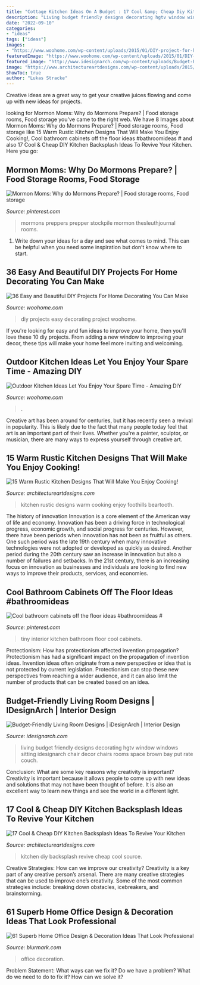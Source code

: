 ```yaml
---
title: "Cottage Kitchen Ideas On A Budget : 17 Cool &amp; Cheap Diy Kitchen Backsplash Ideas To Revive Your Kitchen"
description: "Living budget friendly designs decorating hgtv window windows sitting idesignarch chair decor chairs rooms space brown bay put rate couch"
date: "2022-09-10"
categories:
- "ideas"
tags: ["ideas"]
images:
- "https://www.woohome.com/wp-content/uploads/2015/01/DIY-project-for-homedecor-woohome-22.jpg"
featuredImage: "https://www.woohome.com/wp-content/uploads/2015/01/DIY-project-for-homedecor-woohome-22.jpg"
featured_image: "http://www.idesignarch.com/wp-content/uploads/Budget-Friendly-Living-Room-Design_8.jpg"
image: "https://www.architectureartdesigns.com/wp-content/uploads/2015/01/15-Warm-Rustic-Kitchen-Designs-That-Will-Make-You-Enjoy-Cooking-14-630x942.jpg"
ShowToc: true
author: "Lukas Stracke"
---
```



Creative ideas are a great way to get your creative juices flowing and come up with new ideas for projects.

	

		
looking for Mormon Moms: Why do Mormons Prepare? | Food storage rooms, Food storage you've came to the right web. We have 8 Images about Mormon Moms: Why do Mormons Prepare? | Food storage rooms, Food storage like 15 Warm Rustic Kitchen Designs That Will Make You Enjoy Cooking!, Cool bathroom cabinets off the floor ideas #bathroomideas # and also 17 Cool &amp; Cheap DIY Kitchen Backsplash Ideas To Revive Your Kitchen. Here you go:
		
    
## Mormon Moms: Why Do Mormons Prepare? | Food Storage Rooms, Food Storage

<img loading=lazy src="https://i.pinimg.com/736x/d0/44/ec/d044ecb2c812e1cfee3e631db05af65d.jpg" onerror="this.onerror=null;this.src='https://tse2.mm.bing.net/th?id=OIP.Ngd4SzpIzfR6cF8YkpKkCgAAAA&amp;pid=15.1';" alt="Mormon Moms: Why do Mormons Prepare? | Food storage rooms, Food storage">

_Source: pinterest.com_

>mormons preppers prepper stockpile mormon thesleuthjournal rooms. 

	

1. Write down your ideas for a day and see what comes to mind. This can be helpful when you need some inspiration but don’t know where to start.

    
## 36 Easy And Beautiful DIY Projects For Home Decorating You Can Make

<img loading=lazy src="https://www.woohome.com/wp-content/uploads/2015/01/DIY-project-for-homedecor-woohome-22.jpg" onerror="this.onerror=null;this.src='https://tse1.mm.bing.net/th?id=OIP.g5oQpnwT87KJZkLYb2n3xgHaMY&amp;pid=15.1';" alt="36 Easy and Beautiful DIY Projects For Home Decorating You Can Make">

_Source: woohome.com_

>diy projects easy decorating project woohome. 

	

If you're looking for easy and fun ideas to improve your home, then you'll love these 10 diy projects. From adding a new window to improving your decor, these tips will make your home feel more inviting and welcoming.

    
## Outdoor Kitchen Ideas Let You Enjoy Your Spare Time - Amazing DIY

<img loading=lazy src="https://www.woohome.com/wp-content/uploads/2014/02/outdoor-kitchen-15.jpg" onerror="this.onerror=null;this.src='https://tse3.mm.bing.net/th?id=OIP.aBX0IHzMpmdlZpbli8pgXgHaJ4&amp;pid=15.1';" alt="Outdoor Kitchen Ideas Let You Enjoy Your Spare Time - Amazing DIY">

_Source: woohome.com_

>. 

	

Creative art has been around for centuries, but it has recently seen a revival in popularity. This is likely due to the fact that many people today feel that art is an important part of their lives. Whether you're a painter, sculptor, or musician, there are many ways to express yourself through creative art.

    
## 15 Warm Rustic Kitchen Designs That Will Make You Enjoy Cooking!

<img loading=lazy src="https://www.architectureartdesigns.com/wp-content/uploads/2015/01/15-Warm-Rustic-Kitchen-Designs-That-Will-Make-You-Enjoy-Cooking-14-630x942.jpg" onerror="this.onerror=null;this.src='https://tse2.mm.bing.net/th?id=OIP.RhPuq2u3Ro8URneVDjo5pQHaLE&amp;pid=15.1';" alt="15 Warm Rustic Kitchen Designs That Will Make You Enjoy Cooking!">

_Source: architectureartdesigns.com_

>kitchen rustic designs warm cooking enjoy foothills beartooth. 

	

The history of innovation
Innovation is a core element of the American way of life and economy. Innovation has been a driving force in technological progress, economic growth, and social progress for centuries. However, there have been periods when innovation has not been as fruitful as others. One such period was the late 19th century when many innovative technologies were not adopted or developed as quickly as desired. Another period during the 20th century saw an increase in innovation but also a number of failures and setbacks. In the 21st century, there is an increasing focus on innovation as businesses and individuals are looking to find new ways to improve their products, services, and economies.

    
## Cool Bathroom Cabinets Off The Floor Ideas #bathroomideas #

<img loading=lazy src="https://i.pinimg.com/736x/0f/c4/a0/0fc4a084728adb94f6574eb27f70a490.jpg" onerror="this.onerror=null;this.src='https://tse4.mm.bing.net/th?id=OIP.jTtocUHKb7Ft3-XlX4kYXQHaLH&amp;pid=15.1';" alt="Cool bathroom cabinets off the floor ideas #bathroomideas #">

_Source: pinterest.com_

>tiny interior kitchen bathroom floor cool cabinets. 

	

Protectionism: How has protectionism affected invention propagation?
Protectionism has had a significant impact on the propagation of invention ideas. Invention ideas often originate from a new perspective or idea that is not protected by current legislation. Protectionism can stop these new perspectives from reaching a wider audience, and it can also limit the number of products that can be created based on an idea.

    
## Budget-Friendly Living Room Designs | IDesignArch | Interior Design

<img loading=lazy src="http://www.idesignarch.com/wp-content/uploads/Budget-Friendly-Living-Room-Design_8.jpg" onerror="this.onerror=null;this.src='https://tse1.mm.bing.net/th?id=OIP.mXuch1DOoqxxc919rOS29QHaJ3&amp;pid=15.1';" alt="Budget-Friendly Living Room Designs | iDesignArch | Interior Design">

_Source: idesignarch.com_

>living budget friendly designs decorating hgtv window windows sitting idesignarch chair decor chairs rooms space brown bay put rate couch. 

	

Conclusion: What are some key reasons why creativity is important?
Creativity is important because it allows people to come up with new ideas and solutions that may not have been thought of before. It is also an excellent way to learn new things and see the world in a different light.

    
## 17 Cool &amp; Cheap DIY Kitchen Backsplash Ideas To Revive Your Kitchen

<img loading=lazy src="https://www.architectureartdesigns.com/wp-content/uploads/2015/02/1441.jpg" onerror="this.onerror=null;this.src='https://tse1.mm.bing.net/th?id=OIP.6zsyT_tIf-0DRfoWZ32y7QHaJ3&amp;pid=15.1';" alt="17 Cool &amp; Cheap DIY Kitchen Backsplash Ideas To Revive Your Kitchen">

_Source: architectureartdesigns.com_

>kitchen diy backsplash revive cheap cool source. 

	

Creative Strategies: How can we improve our creativity?
Creativity is a key part of any creative person’s arsenal. There are many creative strategies that can be used to improve one’s creativity. Some of the most common strategies include: breaking down obstacles, icebreakers, and brainstorming.

    
## 61 Superb Home Office Design &amp; Decoration Ideas That Look Professional

<img loading=lazy src="https://www.blurmark.com/wp-content/uploads/2017/05/Cute-Little-Home-Office.jpg" onerror="this.onerror=null;this.src='https://tse4.mm.bing.net/th?id=OIP.VyCcdDhskw9PdikBFrEJCgHaLH&amp;pid=15.1';" alt="61 Superb Home Office Design &amp; Decoration Ideas That Look Professional">

_Source: blurmark.com_

>office decoration. 

	

Problem Statement: What ways can we fix it?
Do we have a problem?
What do we need to do to fix it?
How can we solve it?

